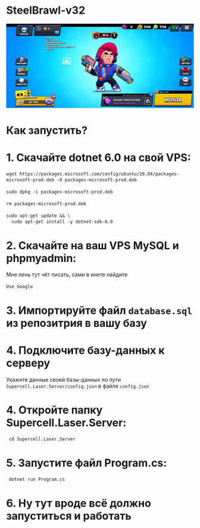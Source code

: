 # SteelBrawl-v32

![Screenshot](https://github.com/GDsWELL/SteelBrawl-v32/blob/main/screen.jpg)

# Как запустить?

  # 1. Скачайте dotnet 6.0 на свой VPS:
    wget https://packages.microsoft.com/config/ubuntu/20.04/packages-microsoft-prod.deb -O packages-microsoft-prod.deb
  
    sudo dpkg -i packages-microsoft-prod.deb
  
    rm packages-microsoft-prod.deb
  
    sudo apt-get update && \
      sudo apt-get install -y dotnet-sdk-6.0
  
  # 2. Скачайте на ваш VPS MySQL и phpmyadmin:
  
  Мне лень тут чёт писать, сами в инете найдите
  
  `Use Google`
  
  # 3. Импортируйте файл `database.sql` из репозитрия в вашу базу
  # 4. Подключите базу-данных к серверу
  Укажите данные своей базы-данных по пути `Supercell.Laser.Server/config.json` в файле `config.json`
     
  # 4. Откройте папку Supercell.Laser.Server:
     cd Supercell.Laser.Server
  
  # 5. Запустите файл Program.cs:
     dotnet run Program.cs
     
  # 6. Ну тут вроде всё должно запуститься и работать

   



